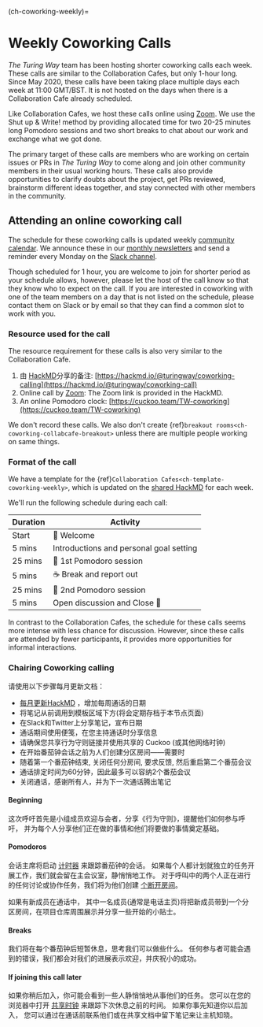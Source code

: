 (ch-coworking-weekly)=
# Weekly Coworking Calls

_The Turing Way_ team has been hosting shorter coworking calls each week. These calls are similar to the Collaboration Cafes, but only 1-hour long. Since May 2020, these calls have been taking place multiple days each week at 11:00 GMT/BST. It is not hosted on the days when there is a Collaboration Cafe already scheduled.

Like Collaboration Cafes, we host these calls online using [Zoom](https://www.zoom.us/). We use the Shut up & Write! method by providing allocated time for two 20-25 minutes long Pomodoro sessions and two short breaks to chat about our work and exchange what we got done.

The primary target of these calls are members who are working on certain issues or PRs in _The Turing Way_ to come along and join other community members in their usual working hours. These calls also provide opportunities to clarify doubts about the project, get PRs reviewed, brainstorm different ideas together, and stay connected with other members in the community.

## Attending an online coworking call

The schedule for these coworking calls is updated weekly [community calendar](https://calendar.google.com/calendar/embed?src=theturingway%40gmail.com&ctz=Europe%2FLondon). We announce these in our [monthly newsletters](https://tinyletter.com/TuringWay/archive) and send a reminder every Monday on the [Slack channel](https://tinyurl.com/jointuringwayslack).

Though scheduled for 1 hour, you are welcome to join for shorter period as your schedule allows, however, please let the host of the call know so that they know who to expect on the call. If you are interested in coworking with one of the team members on a day that is not listed on the schedule, please contact them on Slack or by email so that they can find a common slot to work with you.

### Resource used for the call

The resource requirement for these calls is also very similar to the Collaboration Cafe.

1. 由 [HackMD](https://hackmd.io/)分享的备注: [https://hackmd.io/@turingway/coworking-calling](https://hackmd.io/@turingway/coworking-call)
2. Online call by [Zoom](https://www.zoom.us/): The Zoom link is provided in the HackMD.
3. An online Pomodoro clock: [https://cuckoo.team/TW-coworking](https://cuckoo.team/TW-coworking)

We don't record these calls. We also don't create {ref}`breakout rooms<ch-coworking-collabcafe-breakout>` unless there are multiple people working on same things.

### Format of the call

We have a template for the {ref}`Collaboration Cafes<ch-template-coworking-weekly>`, which is updated on the [shared HackMD](https://hackmd.io/@malvikasharan/TW-coworking) for each week.

We'll run the following schedule during each call:

| Duration | Activity                                |
| -------- | --------------------------------------- |
| Start    | 👋 Welcome                               |
| 5 mins   | Introductions and personal goal setting |
| 25 mins  | 🍅 1st Pomodoro session                  |
| 5 mins   | ☕️ Break and report out                 |
| 25 mins  | 🍅 2nd Pomodoro session                  |
| 5 mins   | Open discussion and Close 👋             |

In contrast to the Collaboration Cafes, the schedule for these calls seems more intense with less chance for discussion. However, since these calls are attended by fewer participants, it provides more opportunities for informal interactions.

### Chairing Coworking calling

请使用以下步骤每月更新文档：

- [每月更新HackMD](https://hackmd.io/@turingway/coworking-call) ，增加每周通话的日期
- 将笔记从前调用到模板区域下方(将会定期存档于本节点页面)
- 在Slack和Twitter上分享笔记，宣布日期
- 通话期间使用便笺，在您主持通话时分享信息
- 请确保您共享行为守则链接并使用共享的 Cuckoo (或其他网络时钟)
- 在开始番茄钟会话之前为人们创建分区房间——需要时
- 随着第一个番茄钟结束, 关闭任何分房间, 要求反馈, 然后重启第二个番茄会议
- 通话排定时间为60分钟，因此最多可以容纳2个番茄会议
- 关闭通话，感谢所有人，并为下一次通话腾出笔记

#### Beginning

这次呼吁首先是小组成员欢迎与会者，分享《行为守则》，提醒他们如何参与呼吁， 并为每个人分享他们正在做的事情和他们将要做的事情奠定基础。

#### Pomodoros

会话主席将启动 [计时器](https://cuckoo.team/TW-coworking) 来跟踪番茄钟的会话。 如果每个人都计划就独立的任务开展工作，我们就会留在主会议室，静悄悄地工作。 对于呼叫中的两个人正在进行的任何讨论或协作任务，我们将为他们创建 [个断开房间](#breakout-rooms)。

如果有新成员在通话中， 其中一名成员(通常是电话主页)将把新成员带到一个分区房间，在项目仓库周围展示并分享一些开始的小贴士。

#### Breaks

我们将在每个番茄钟后短暂休息，思考我们可以做些什么。 任何参与者可能会遇到的错误，我们都会对我们的进展表示欢迎，并庆祝小的成功。

#### If joining this call later

如果你稍后加入，你可能会看到一些人静悄悄地从事他们的任务。 您可以在您的浏览器中打开 [共享时钟](https://cuckoo.team/TW-coworking) 来跟踪下次休息之前的时间。 如果你事先知道你以后加入， 您可以通过在通话前联系他们或在共享文档中留下笔记来让主机知晓。

